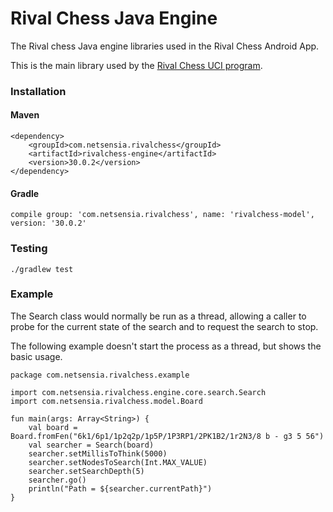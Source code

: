 Rival Chess Java Engine
=======================

The Rival chess Java engine libraries used in the Rival Chess Android App.

This is the main library used by the [Rival Chess UCI program](https://github.com/chris-moreton/rivalchess-uci).

### Installation

#### Maven

    <dependency>
        <groupId>com.netsensia.rivalchess</groupId>
        <artifactId>rivalchess-engine</artifactId>
        <version>30.0.2</version>
    </dependency>
    
#### Gradle

    compile group: 'com.netsensia.rivalchess', name: 'rivalchess-model', version: '30.0.2'
    
### Testing
    
    ./gradlew test
    
### Example

The Search class would normally be run as a thread, allowing a caller to probe for the current state of the search
and to request the search to stop.

The following example doesn't start the process as a thread, but shows the basic usage.

    package com.netsensia.rivalchess.example
    
    import com.netsensia.rivalchess.engine.core.search.Search
    import com.netsensia.rivalchess.model.Board

    fun main(args: Array<String>) {
        val board = Board.fromFen("6k1/6p1/1p2q2p/1p5P/1P3RP1/2PK1B2/1r2N3/8 b - g3 5 56")
        val searcher = Search(board)
        searcher.setMillisToThink(5000)
        searcher.setNodesToSearch(Int.MAX_VALUE)
        searcher.setSearchDepth(5)
        searcher.go()
        println("Path = ${searcher.currentPath}")
    }
    
